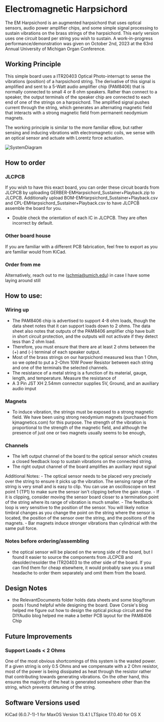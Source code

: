# Electromagnetic Harpsichord

The EM Harpsichord is an augmented harpsichord that uses optical sensors, audio power amplifier chips, and some simple signal processing to sustain vibrations on the brass strings of the harpsichord. This early version uses one circuit board per string you wish to sustain. A work-in-progress performance/demonstration was given on October 2nd, 2023 at the 63rd Annual University of Michigan Organ Conference.

## Working Principle
This simple board uses a ITR20403 Optical Photo-interrupt to sense the vibrations (position) of a harpsichord string. The derivative of this signal is amplified and sent to a 5-Watt audio amplifier chip (PAM8406) that is normally connected to small 4 or 8 ohm speakers. Rather than connect to a speaker, the output terminals of the speaker chip are connected to each end of one of the strings on a harpsichord. The amplified signal pushes current through the string, which generates an alternating magnetic field that interacts with a strong magnetic field from permanent neodymium magnets.

The working principle is similar to the more familiar eBow, but rather sensing and inducing vibrations with electromagnetic coils, we sense with an optical sensor and actuate with Lorentz force actuation.

![SystemDiagram](SystemDiagram.png)

## How to order
### JLCPCB
If you wish to have this exact board, you can order these circuit boards from JLCPCB by uploading GERBER-EMHarpsichord_Sustainer+Playback.zip to JLCPCB. Additionally upload BOM-EMHarpsichord_Sustainer+Playback.csv and CPL-EMHarpsichord_Sustainer+Playback.csv to have JLCPCB assemble the board for you.
- Double check the orientation of each IC in JLCPCB. They are often incorrect by default.

### Other board house
If you are familiar with a different PCB fabrication, feel free to export as you are familiar would from KiCad.

### Order from me
Alternatively, reach out to me (schmia@umich.edu) in case I have some laying around still

## How to use:
### Wiring up
- The PAM8406 chip is advertised to support 4-8 ohm loads, though the data sheet notes that it can support loads down to 2 ohms. The data sheet also notes that outputs of the PAM8406 amplifier chip have built in short circuit protection, and the outputs will not activate if they detect less than 2 ohm load.
- Therefore, you must ensure that there are at least 2 ohms between the (+) and (-) terminal of each speaker output.
- Most of the brass strings on our harpsichord measured less than 1 Ohm, so we opted to put a 2-Ohm 10W Power Resistor between each string and one of the terminals the selected channels.
- The resistance of a metal string is a function of its material, gauge, length, and temperature. Measure the resistance of
- A 3 Pin JST XH 2.54mm connector supplies 5V, Ground, and an auxiliary audio imput

### Magnets
- To induce vibration, the strings must be exposed to a strong magnetic field. We have been using strong neodymium magnets (purchased from kjmagnetics.com) for this purpose. The strength of the vibration is proportional to the strength of the magnetic field, and although the presence of just one or two magnets usually seems to be enough,

### Channels
- The left output channel of the board to the optical sensor which creates a closed feedback loop to sustain vibrations on the connected string.
- The right output channel of the board amplifies an auxiliary input signal

Additional Notes:
	- The optical sensor needs to be placed very precisely over the string to ensure it picks up the vibration. The sensing range of the string is very small and is easy to clip. You can use an oscilloscope on test point 1 (TP1) to make sure the sensor isn't clipping before the gain stage.
	- If it is clipping, consider moving the sensor board closer to a termination point of the string where its range of vibration is much smaller.
	- The feedback loop is very sensitive to the position of the sensor. You will likely notice timbral changes as you change the point on the string where the sensor is located, the position of the sensor over the string, and the positions of the magnets.
	- Bar magnets induce stronger vibrations than cylindrical with the same pull force.

### Notes before ordering/assembling
- the optical sensor will be placed on the wrong side of the board, but I found it easier to source the components from JLCPCB and desolder/resolder the ITR20403 to the other side of the board. If you can find them for cheap elsewhere, it would probably save you a small headache to order them separately and omit them from the board.

## Design Notes
- the RelevantDocuments folder holds data sheets and some blog/forum posts I found helpful while designing the board. Dave Corsie's blog helped me figure out how to design the optical pickup circuit and the DIYAudio blog helped me make a better PCB layout for the PAM8406 Chip

## Future Improvements
### Support Loads < 2 Ohms
One of the most obvious shortcomings of this system is the wasted power. If a given string is only 0.5 Ohms and we compensate with a 2 Ohm resistor, most of the power is being dissipated as heat through the resistor rather that contributing towards generating vibrations. On the other hand, this ensures the majority of the heat is generated somewhere other than the string, which prevents detuning of the string.
###

## Software Versions used
KiCad (6.0.7-1)-1 for MaxOS Version 13.4.1
LTSpice 17.0.40 for OS X
